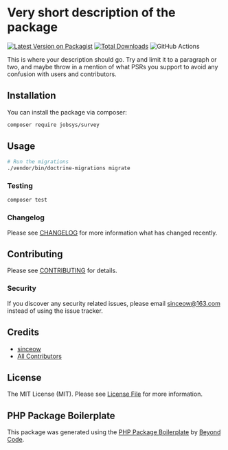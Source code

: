 # Very short description of the package

[![Latest Version on Packagist](https://img.shields.io/packagist/v/jobsys/survey.svg?style=flat-square)](https://packagist.org/packages/jobsys/survey)
[![Total Downloads](https://img.shields.io/packagist/dt/jobsys/survey.svg?style=flat-square)](https://packagist.org/packages/jobsys/survey)
![GitHub Actions](https://github.com/jobsys/survey/actions/workflows/main.yml/badge.svg)

This is where your description should go. Try and limit it to a paragraph or two, and maybe throw in a mention of what PSRs you support to avoid any confusion with users and contributors.

## Installation

You can install the package via composer:

```bash
composer require jobsys/survey
```

## Usage

```bash
# Run the migrations
./vendor/bin/doctrine-migrations migrate
```

### Testing

```bash
composer test
```

### Changelog

Please see [CHANGELOG](CHANGELOG.md) for more information what has changed recently.

## Contributing

Please see [CONTRIBUTING](CONTRIBUTING.md) for details.

### Security

If you discover any security related issues, please email sinceow@163.com instead of using the issue tracker.

## Credits

-   [sinceow](https://github.com/jobsys)
-   [All Contributors](../../contributors)

## License

The MIT License (MIT). Please see [License File](LICENSE.md) for more information.

## PHP Package Boilerplate

This package was generated using the [PHP Package Boilerplate](https://laravelpackageboilerplate.com) by [Beyond Code](http://beyondco.de/).
